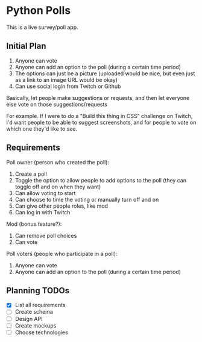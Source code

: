 # Python Polls

This is a live survey/poll app.

## Initial Plan

1. Anyone can vote
2. Anyone can add an option to the poll (during a certain time period)
3. The options can just be a picture (uploaded would be nice, but even just as a link to an image URL would be okay)
4. Can use social login from Twitch or Github

Basically, let people make suggestions or requests, and then let everyone else vote on those suggestions/requests

For example. If I were to do a "Build this thing in CSS" challenge on Twitch, I'd want people to be able to suggest screenshots, and for people to vote on which one they'd like to see.

## Requirements

Poll owner (person who created the poll):
1. Create a poll
2. Toggle the option to allow people to add options to the poll (they can toggle off and on when they want)
3. Can allow voting to start
4. Can choose to time the voting or manually turn off and on
5. Can give other people roles, like mod
6. Can log in with Twitch

Mod (bonus feature?):
1. Can remove poll choices
2. Can vote

Poll voters (people who participate in a poll):
1. Anyone can vote
2. Anyone can add an option to the poll (during a certain time period)

## Planning TODOs

- [x] List all requirements
- [ ] Create schema
- [ ] Design API
- [ ] Create mockups
- [ ] Choose technologies

